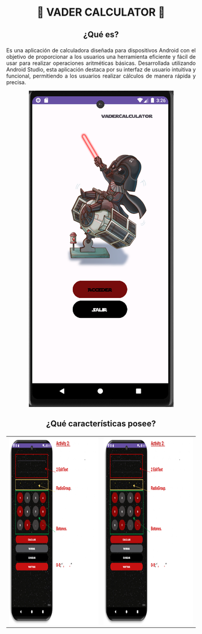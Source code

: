 # <p align="center"> :rocket: VADER CALCULATOR :iphone:
## <p align="center">  ¿Qué es?
<p align="justify">Es una aplicación de calculadora diseñada para dispositivos Android con el objetivo de proporcionar a los usuarios una herramienta eficiente y fácil de usar para realizar operaciones aritméticas básicas. Desarrollada utilizando Android Studio, esta aplicación destaca por su interfaz de usuario intuitiva y funcional, permitiendo a los usuarios realizar cálculos de manera rápida y precisa.

</p>
<p align="center">
  <img src="https://github.com/FranaGan5/vaderCalculator/blob/main/Images/Inicio_app.png">
</p>

## <p align="center">  ¿Qué características posee?
<table style="width: 100%;">
  <tr>
    <td style="text-align: left; vertical-align: top;">
      <img width="500" height="500" src="https://github.com/FranaGan5/vaderCalculator/blob/main/Images/Contenido_app.png">
    </td>
    <td style="text-align: right; vertical-align: top;">
      <img width="500" height="500" src="https://github.com/FranaGan5/vaderCalculator/blob/main/Images/Contenido_app.png">
    </td>
  </tr>
</table>






